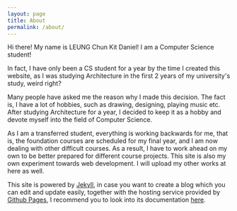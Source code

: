 ```yaml
---
layout: page
title: About
permalink: /about/
---
```


Hi there! My name is LEUNG Chun Kit Daniel! I am a Computer Science student!

In fact, I have only been a CS student for a year by the time I created this website, as I was studying Architecture in the first 2 years of my university's study, weird right?

Many people have asked me the reason why I made this decision. The fact is, I have a lot of hobbies, such as drawing, designing, playing music etc. After studying Architecture for a year, I decided to keep it as a hobby and devote myself into the field of Computer Science.

As I am a transferred student, everything is working backwards for me, that is, the foundation courses are scheduled for my final year, and I am now dealing with other difficult courses. As a result, I have to work ahead on my own to be better prepared for different course projects. This site is also my own experiment towards web development. I will upload my other works at here as well.

This site is powered by [Jekyll][jekyll], in case you want to create a blog which you can edit and update easily, together with the hosting service provided by [Github Pages][github], I recommend you to look into its documentation [here][jekyll-docs].

[jekyll]: https://jekyllrb.com/
[jekyll-docs]: http://jekyllrb.com/docs/home
[github]: https://pages.github.com/
